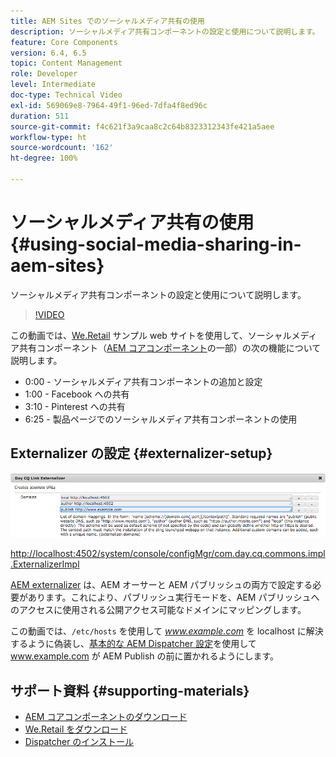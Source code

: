 ```yaml
---
title: AEM Sites でのソーシャルメディア共有の使用
description: ソーシャルメディア共有コンポーネントの設定と使用について説明します。
feature: Core Components
version: 6.4, 6.5
topic: Content Management
role: Developer
level: Intermediate
doc-type: Technical Video
exl-id: 569069e8-7964-49f1-96ed-7dfa4f8ed96c
duration: 511
source-git-commit: f4c621f3a9caa8c2c64b8323312343fe421a5aee
workflow-type: ht
source-wordcount: '162'
ht-degree: 100%

---
```


# ソーシャルメディア共有の使用 {#using-social-media-sharing-in-aem-sites}

ソーシャルメディア共有コンポーネントの設定と使用について説明します。

>[!VIDEO](https://video.tv.adobe.com/v/18897?quality=12&learn=on)

この動画では、[We.Retail](https://github.com/Adobe-Marketing-Cloud/aem-sample-we-retail#weretail) サンプル web サイトを使用して、ソーシャルメディア共有コンポーネント（[AEM コアコンポーネント](https://experienceleague.adobe.com/docs/experience-manager-core-components/using/introduction.html?lang=ja)の一部）の次の機能について説明します。

* 0:00 - ソーシャルメディア共有コンポーネントの追加と設定
* 1:00 - Facebook への共有
* 3:10 - Pinterest への共有
* 6:25 - 製品ページでのソーシャルメディア共有コンポーネントの使用

## Externalizer の設定 {#externalizer-setup}

![Day CQ Link Externalizer](assets/externalizer.png)

[http://localhost:4502/system/console/configMgr/com.day.cq.commons.impl.ExternalizerImpl](http://localhost:4502/system/console/configMgr/com.day.cq.commons.impl.ExternalizerImpl)

[AEM externalizer](https://helpx.adobe.com/jp/experience-manager/6-5/sites/developing/using/externalizer.html) は、AEM オーサーと AEM パブリッシュの両方で設定する必要があります。これにより、パブリッシュ実行モードを、AEM パブリッシュへのアクセスに使用される公開アクセス可能なドメインにマッピングします。

この動画では、`/etc/hosts` を使用して *www.example.com* を localhost に解決するように偽装し、[基本的な AEM Dispatcher 設定](https://experienceleague.adobe.com/docs/experience-manager-dispatcher/using/getting-started/dispatcher-install.html?lang=ja)を使用して www.example.com が AEM Publish の前に置かれるようにします。

## サポート資料 {#supporting-materials}

* [AEM コアコンポーネントのダウンロード](https://github.com/adobe/aem-core-wcm-components/releases)
* [We.Retail をダウンロード](https://github.com/Adobe-Marketing-Cloud/aem-sample-we-retail/releases)
* [Dispatcher のインストール](https://experienceleague.adobe.com/docs/experience-manager-dispatcher/using/getting-started/dispatcher-install.html?lang=ja)

